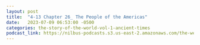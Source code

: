 ```yaml
---
layout: post
title:  "4-13 Chapter 26_ The People of the Americas"
date:   2023-07-09 06:53:00 -0500
categories: the-story-of-the-world-vol-1-ancient-times
podcast_link: https://nilbus-podcasts.s3.us-east-2.amazonaws.com/the-well-trained-mind/The%20Story%20of%20the%20World%20Vol.%201%20Ancient%20Times/4-13%20Chapter%2026_%20The%20People%20of%20the%20Americas.mp3
---
```

